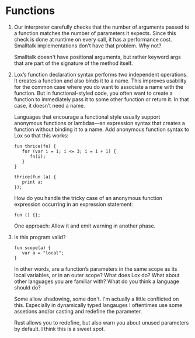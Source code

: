 # Functions

1. Our interpreter carefully checks that the number of arguments passed to a
   function matches the number of parameters it expects. Since this check is done
   at runtime on every call, it has a performance cost. Smalltalk implementations
   don’t have that problem. Why not?

   Smalltalk doesn't have positional arguments, but rather keyword args that are
   part of the signature of the method itself.

2. Lox’s function declaration syntax performs two independent operations. It
   creates a function and also binds it to a name. This improves usability for the
   common case where you do want to associate a name with the function. But in
   functional-styled code, you often want to create a function to immediately pass
   it to some other function or return it. In that case, it doesn’t need a name.

   Languages that encourage a functional style usually support anonymous functions
   or lambdas—an expression syntax that creates a function without binding it to a
   name. Add anonymous function syntax to Lox so that this works:

   ```
   fun thrice(fn) {
      for (var i = 1; i <= 3; i = i + 1) {
         fn(i);
      }
   }

   thrice(fun (a) {
      print a;
   });
   ```

   How do you handle the tricky case of an anonymous function expression
   occurring in an expression statement:

   ```
   fun () {};
   ```

   One approach: Allow it and emit warning in another phase.

3. Is this program valid?

   ```
   fun scope(a) {
      var a = "local";
   }
   ```

   In other words, are a function’s parameters in the same scope as its local
   variables, or in an outer scope? What does Lox do? What about other languages
   you are familiar with? What do you think a language should do?

   Some allow shadowing, some don't. I'm actually a little conflicted on this.
   Especially in dynamically typed langauges I oftentimes use some assetions
   and/or casting and redefine the parameter.

   Rust allows you to redefine, but also warn you about unused parameters by
   default. I think this is a sweet spot.
